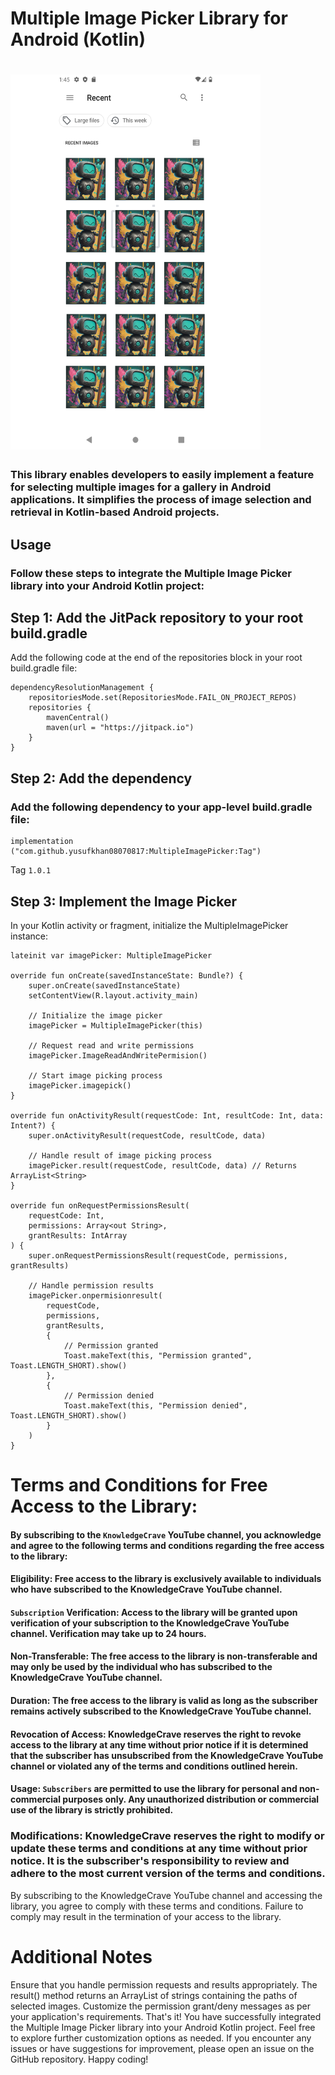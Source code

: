 # Multiple Image Picker Library for Android (Kotlin)
 
# <img src="https://raw.githubusercontent.com/yusufkhan08070817/MultipleImagePicker/master/Minimalist%20Black%20and%20White%20Blank%20Paper%20Document.png" width="400" height="600">

### This library enables developers to easily implement a feature for selecting multiple images for a gallery in Android applications. It simplifies the process of image selection and retrieval in Kotlin-based Android projects.

## Usage
### Follow these steps to integrate the Multiple Image Picker library into your Android Kotlin project:

## Step 1: Add the JitPack repository to your root build.gradle

Add the following code at the end of the repositories block in your root build.gradle file:
```
dependencyResolutionManagement {
    repositoriesMode.set(RepositoriesMode.FAIL_ON_PROJECT_REPOS)
    repositories {
        mavenCentral()
        maven(url = "https://jitpack.io")
    }
}
```
## Step 2: Add the dependency
### Add the following dependency to your app-level build.gradle file:

```
implementation ("com.github.yusufkhan08070817:MultipleImagePicker:Tag")
```
Tag  `1.0.1 `

## Step 3: Implement the Image Picker

In your Kotlin activity or fragment, initialize the MultipleImagePicker instance:
```
lateinit var imagePicker: MultipleImagePicker

override fun onCreate(savedInstanceState: Bundle?) {
    super.onCreate(savedInstanceState)
    setContentView(R.layout.activity_main)
    
    // Initialize the image picker
    imagePicker = MultipleImagePicker(this)
    
    // Request read and write permissions
    imagePicker.ImageReadAndWritePermision()
    
    // Start image picking process
    imagePicker.imagepick()
}

override fun onActivityResult(requestCode: Int, resultCode: Int, data: Intent?) {
    super.onActivityResult(requestCode, resultCode, data)
    
    // Handle result of image picking process
    imagePicker.result(requestCode, resultCode, data) // Returns ArrayList<String>
}

override fun onRequestPermissionsResult(
    requestCode: Int,
    permissions: Array<out String>,
    grantResults: IntArray
) {
    super.onRequestPermissionsResult(requestCode, permissions, grantResults)
    
    // Handle permission results
    imagePicker.onpermisionresult(
        requestCode,
        permissions,
        grantResults,
        {
            // Permission granted
            Toast.makeText(this, "Permission granted", Toast.LENGTH_SHORT).show()
        },
        {
            // Permission denied
            Toast.makeText(this, "Permission denied", Toast.LENGTH_SHORT).show()
        }
    )
}
```

# Terms and Conditions for Free Access to the Library:

#### By subscribing to the `KnowledgeCrave` YouTube channel, you acknowledge and agree to the following terms and conditions regarding the free access to the library:

#### Eligibility: Free access to the library is exclusively available to individuals who have subscribed to the KnowledgeCrave YouTube channel.

#### `Subscription` Verification: Access to the library will be granted upon verification of your subscription to the KnowledgeCrave YouTube channel. Verification may take up to 24 hours.

#### Non-Transferable: The free access to the library is non-transferable and may only be used by the individual who has subscribed to the KnowledgeCrave YouTube channel.

#### Duration: The free access to the library is valid as long as the subscriber remains actively subscribed to the KnowledgeCrave YouTube channel.

#### Revocation of Access: KnowledgeCrave reserves the right to revoke access to the library at any time without prior notice if it is determined that the subscriber has unsubscribed from the KnowledgeCrave YouTube channel or violated any of the terms and conditions outlined herein.

#### Usage: `Subscribers` are permitted to use the library for personal and non-commercial purposes only. Any unauthorized distribution or commercial use of the library is strictly prohibited.

### Modifications: KnowledgeCrave reserves the right to modify or update these terms and conditions at any time without prior notice. It is the subscriber's responsibility to review and adhere to the most current version of the terms and conditions.

By subscribing to the KnowledgeCrave YouTube channel and accessing the library, you agree to comply with these terms and conditions. Failure to comply may result in the termination of your access to the library.
# Additional Notes

Ensure that you handle permission requests and results appropriately.
The result() method returns an ArrayList of strings containing the paths of selected images.
Customize the permission grant/deny messages as per your application's requirements.
That's it! You have successfully integrated the Multiple Image Picker library into your Android Kotlin project. Feel free to explore further customization options as needed. If you encounter any issues or have suggestions for improvement, please open an issue on the GitHub repository. Happy coding!
